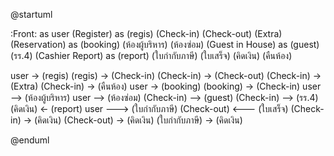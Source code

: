 @startuml

:Front: as user
(Register) as (regis)
(Check-in)
(Check-out)
(Extra)
(Reservation) as (booking)
(ห้องผู้บริหาร)
(ห้องซ่อม)
(Guest in House) as (guest)
(รร.4)
(Cashier Report) as (report)
(ใบกำกับภาษี)
(ใบเสร็จ)
(คิดเงิน)
(คืนห้อง)

user -> (regis)
(regis) -> (Check-in)
(Check-in) -> (Check-out)
(Check-in) -> (Extra)
(Check-in) -> (คืนห้อง)
user -> (booking)
(booking) -> (Check-in)
user --> (ห้องผู้บริหาร)
user --> (ห้องซ่อม)
(Check-in) --> (guest)
(Check-in) --> (รร.4)
(คิดเงิน) <- (report)
user ---> (ใบกำกับภาษี)
(Check-out) <--- (ใบเสร็จ)
(Check-in) -> (คิดเงิน)
(Check-out) -> (คิดเงิน)
(ใบกำกับภาษี) -> (คิดเงิน)

@enduml